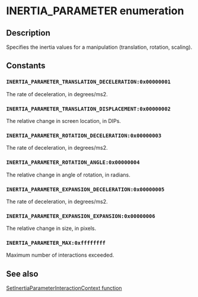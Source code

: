 # INERTIA_PARAMETER enumeration

## Description

Specifies the inertia values for a manipulation (translation, rotation, scaling).

## Constants

### `INERTIA_PARAMETER_TRANSLATION_DECELERATION:0x00000001`

The rate of deceleration, in degrees/ms2.

### `INERTIA_PARAMETER_TRANSLATION_DISPLACEMENT:0x00000002`

The relative change in screen location, in DIPs.

### `INERTIA_PARAMETER_ROTATION_DECELERATION:0x00000003`

The rate of deceleration, in degrees/ms2.

### `INERTIA_PARAMETER_ROTATION_ANGLE:0x00000004`

The relative change in angle of rotation, in radians.

### `INERTIA_PARAMETER_EXPANSION_DECELERATION:0x00000005`

The rate of deceleration, in degrees/ms2.

### `INERTIA_PARAMETER_EXPANSION_EXPANSION:0x00000006`

The relative change in size, in pixels.

### `INERTIA_PARAMETER_MAX:0xffffffff`

Maximum number of interactions exceeded.

## See also

[SetInertiaParameterInteractionContext function](https://learn.microsoft.com/windows/win32/api/interactioncontext/nf-interactioncontext-setinertiaparameterinteractioncontext)